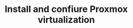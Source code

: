 ---
layout: post
title: Install and confiure Proxmox virtualization
description: Refreshed website look, design and from now on, I write blogs...
imageBig: TomeksDEV-blog.png
imageSmall: TomeksDEV-blog-small.png
keywords: linux, servers, script, tomeks, vujca, blog, post, technology, hardware, learning, virtualization
---
